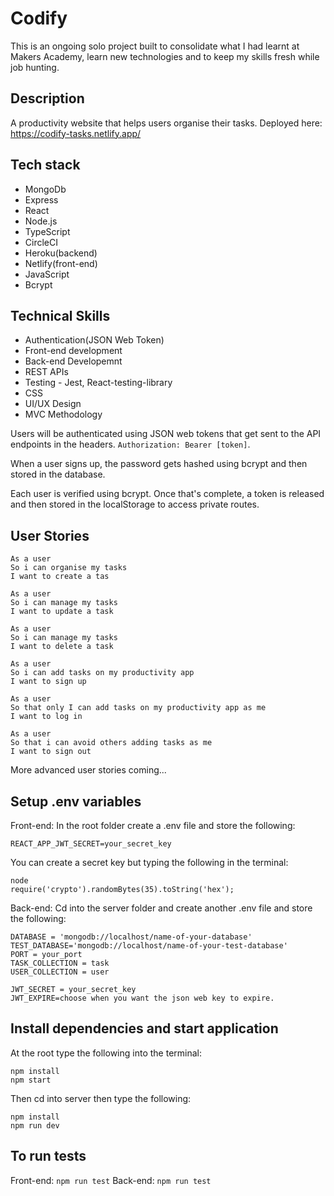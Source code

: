 # Codify

This is an ongoing solo project built to consolidate what I had learnt at Makers Academy, learn new technologies and to keep my skills fresh while job hunting. 

## Description 

A productivity website that helps users organise their tasks.
Deployed here: https://codify-tasks.netlify.app/

## Tech stack

- MongoDb
- Express
- React
- Node.js 
- TypeScript
- CircleCI
- Heroku(backend)
- Netlify(front-end)
- JavaScript
- Bcrypt

## Technical Skills

- Authentication(JSON Web Token)
- Front-end development
- Back-end Developemnt
- REST APIs
- Testing - Jest, React-testing-library
- CSS
- UI/UX Design
- MVC Methodology

Users will be authenticated using JSON web tokens that get sent to the API endpoints in the headers. `Authorization: Bearer [token]`.

When a user signs up, the password gets hashed using bcrypt and then stored in the database.

Each user is verified using bcrypt. Once that's complete, a token is released and then stored in the localStorage to access private routes.

## User Stories
```
As a user
So i can organise my tasks
I want to create a tas

As a user
So i can manage my tasks
I want to update a task

As a user
So i can manage my tasks
I want to delete a task

As a user
So i can add tasks on my productivity app
I want to sign up

As a user 
So that only I can add tasks on my productivity app as me
I want to log in

As a user
So that i can avoid others adding tasks as me
I want to sign out
```
More advanced user stories coming...

## Setup .env variables

Front-end:
In the root folder create a .env file and store the following:

```
REACT_APP_JWT_SECRET=your_secret_key
```

You can create a secret key but typing the following in the terminal:
```
node
require('crypto').randomBytes(35).toString('hex');
```

Back-end:
Cd into the server folder and create another .env file and store the following:
```
DATABASE = 'mongodb://localhost/name-of-your-database'
TEST_DATABASE='mongodb://localhost/name-of-your-test-database'
PORT = your_port
TASK_COLLECTION = task
USER_COLLECTION = user

JWT_SECRET = your_secret_key
JWT_EXPIRE=choose when you want the json web key to expire.
```

## Install dependencies and start application

At the root type the following into the terminal:
```
npm install
npm start
```

Then cd into server then type the following:
```
npm install
npm run dev
```

## To run tests

Front-end: `npm run test`
Back-end: `npm run test`
